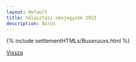 ```yaml
---
layout: default
title: Választási névjegyzék 2022
description: Bürüs
---
```


{% include settlementHTMLs/Buuxruuxs.html %}

[Vissza](../)